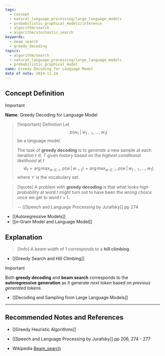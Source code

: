 ```yaml
---
tags:
  - concept
  - natural_language_processing/large_language_models
  - probabilistic_graphical_models/inference
  - algorithm/search
  - algorithm/stochastic_search
keywords:
  - beam_search
  - greedy_decoding
topics:
  - algorithm/search
  - natural_language_processing/large_language_models
  - probabilistic_graphical_model
name: Greedy Decoding for Language Model
date of note: 2024-11-24
---
```


## Concept Definition

>[!important]
>**Name**: Greedy Decoding for Language Model

>[!important] Definition
>Let $$p(w_{t}\;|\;w_{t-1}\,{,}\ldots{,}\,w_{1})$$ be a language model.
>
>The task of **greedy decoding** is to *generate* a new sample at each iteration $t \in T$ given *history* based on the *highest conditional likelihood* at $t$
>$$
>\hat{w}_{t} = \arg\max_{w\in \mathcal{V}}\;p(w\,|\,w_{<t}) = \arg\max_{w\in \mathcal{V}}\;p(w\,|\,w_{t-1}\,{,}\ldots{,}\,w_{1})
>$$ 
>where $\mathcal{V}$ is the vocabulary set.

>[!quote]
>A problem with **greedy decoding** is that what looks *high probability* at word $t$ might  turn out to have been the *wrong choice* once we get to word $t + 1$.
>
>-- [[Speech and Language Processing by Jurafsky]] pp 274

- [[Autoregressive Models]]
- [[n-Gram Model and Language Model]]


## Explanation


>[!info]
>A *beam width* of $1$ corresponds to a **hill climbing.**

- [[Greedy Search and Hill Climbing]]

>[!important]
>Both **greedy decoding** and **beam search** corresponds to the **autoregressive generation** as it generate *next token* based on *previous generated tokens*.

- [[Decoding and Sampling from Large Language Models]]


-----------
##  Recommended Notes and References


- [[Greedy Heuristic Algorithms]]


- [[Speech and Language Processing by Jurafsky]] pp 206, 274 - 277
- Wikipedia [Beam_search](https://en.wikipedia.org/wiki/Beam_search)